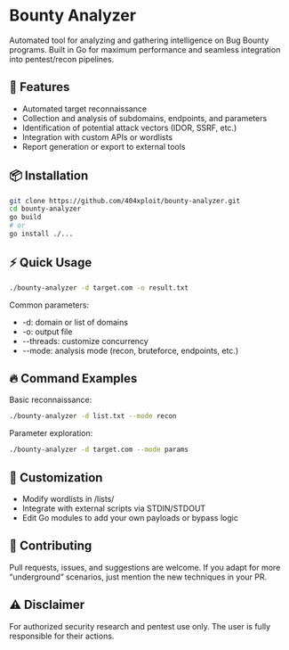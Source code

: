 

# Bounty Analyzer

Automated tool for analyzing and gathering intelligence on Bug Bounty programs. Built in Go for maximum performance and seamless integration into pentest/recon pipelines.

## 🚀 Features

- Automated target reconnaissance
- Collection and analysis of subdomains, endpoints, and parameters
- Identification of potential attack vectors (IDOR, SSRF, etc.)
- Integration with custom APIs or wordlists
- Report generation or export to external tools

## 📦 Installation

```bash
git clone https://github.com/404xploit/bounty-analyzer.git
cd bounty-analyzer
go build
# or
go install ./...
```

## ⚡️ Quick Usage

```bash
./bounty-analyzer -d target.com -o result.txt
```

Common parameters:

- -d: domain or list of domains
- -o: output file
- --threads: customize concurrency
- --mode: analysis mode (recon, bruteforce, endpoints, etc.)

## 🔥 Command Examples

Basic reconnaissance:
```bash
./bounty-analyzer -d list.txt --mode recon
```

Parameter exploration:
```bash
./bounty-analyzer -d target.com --mode params
```

## 🧬 Customization

- Modify wordlists in /lists/
- Integrate with external scripts via STDIN/STDOUT
- Edit Go modules to add your own payloads or bypass logic

## 🤝 Contributing

Pull requests, issues, and suggestions are welcome.
If you adapt for more “underground” scenarios, just mention the new techniques in your PR.

## ⚠️ Disclaimer

For authorized security research and pentest use only. The user is fully responsible for their actions.
